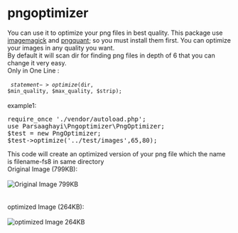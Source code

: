 # pngoptimizer

You can use it to optimize your png files in best quality.
This package use <a href="https://imagemagick.org/" target="_blank" rel="noopener noreferrer">imagemagick</a> and <a href="https://pngquant.org/" target="_blank" rel="noopener noreferrer">pngquant</a>; so you must install them first.
You can optimize your images in any quality you want.<br>
By default it will scan dir for finding png files in depth of 6 that you can change it very easy.<br>
Only in One Line :<br><br>
<code>
$statement->optimize($dir, $min_quality, $max_quality, $strip);
</code><br>
<br>example1:<br>
<pre>
require_once './vendor/autoload.php';
use Parsaaghayi\Pngoptimizer\PngOptimizer;
$test = new PngOptimizer;
$test->optimize('../test/images',65,80);
</pre>
This code will create an optimized version of your png file which the name is filename-fs8 in same directory<br>
Original Image (799KB):<br><br>
![Original Image 799KB](https://parsaaghayi.ir/github/pngoptimizer/favpng_pumpkin-cucurbita-vine-clip-art.png "Original Image 799KB")<br><br><br>
optimized Image (264KB):<br><br>
![optimized Image 264KB](https://parsaaghayi.ir/github/pngoptimizer/favpng_pumpkin-cucurbita-vine-clip-art-fs8.png "optimized Image 264KB")<br><br><br>


